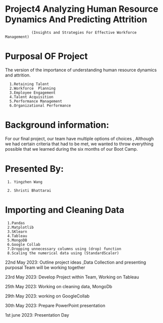 # Project4     Analyzing Human Resource Dynamics And Predicting Attrition
                (Insights and Strategies For Effective Workforce Management)
                
    
# Purposal OF Project

The version of the importance of understanding human resource dynamics and attrition.

      1.Retaining Talent 
      2.Workforce  Planning
      3.Employee Engagement
      4.Talent Acquisition
      5.Performance Management
      6.Organizational Performance

          

# Background information:
  
  For our final project, our team have multiple options of choices , Although we had certain criteria that  had to be met, we wanted to throw everything possible that we learned during the six months of our Boot Camp.






# Presented By:

     1. Yingzhen Wang
     
     2. Shristi Bhattarai
     
     
     
   # Importing and Cleaning Data
     
     1.Pandas
     2.Matplotlib
     3.SKlearn
     4.Tableau
     5.MongoDB
     6.Google Collab
     7.Dropping unnecessary columns using (drop) function
     8.Scaling the numerical data using (StandardScaler)       
     
     







     
     
     
      
     
 
 
 
 
 
 
 
 
 22nd May 2023:  Outline project ideas ,Data Collection and presenting purposal Team will be working together
 
 23rd May 2023: Develop Project within Team, Working on Tableau
 
 25th May 2023: Working on cleaning data, MongoDb
 
 29th May 2023: working on GoogleCollab
 
 30th May 2023: Prepare PowerPoint presentation
 
 1st june 2023: Presentation Day
 
 
